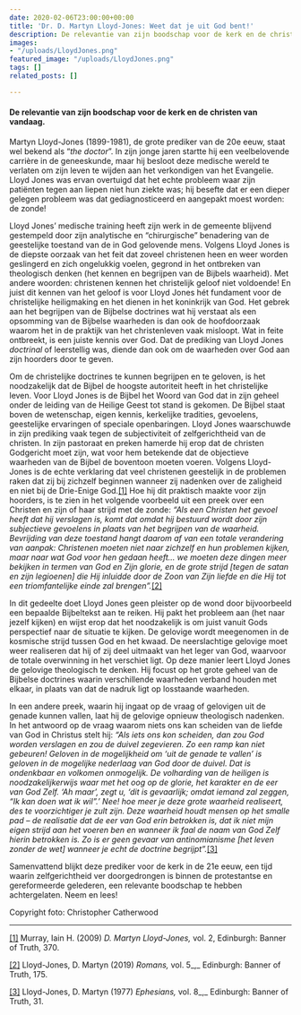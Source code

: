 ```yaml
---
date: 2020-02-06T23:00:00+00:00
title: 'Dr. D. Martyn Lloyd-Jones: Weet dat je uit God bent!'
description: De relevantie van zijn boodschap voor de kerk en de christen van vandaag.
images:
- "/uploads/LloydJones.png"
featured_image: "/uploads/LloydJones.png"
tags: []
related_posts: []

---
```

#### De relevantie van zijn boodschap voor de kerk en de christen van vandaag.

Martyn Lloyd-Jones (1899-1981), de grote prediker van de 20e eeuw, staat wel bekend als “_the doctor_”. In zijn jonge jaren startte hij een veelbelovende carrière in de geneeskunde, maar hij besloot deze medische wereld te verlaten om zijn leven te wijden aan het verkondigen van het Evangelie. Lloyd Jones was ervan overtuigd dat het echte probleem waar zijn patiënten tegen aan liepen niet hun ziekte was; hij besefte dat er een dieper gelegen probleem was dat gediagnosticeerd en aangepakt moest worden: de zonde!

Lloyd Jones’ medische training heeft zijn werk in de gemeente blijvend gestempeld door zijn analytische en “chirurgische” benadering van de geestelijke toestand van de in God gelovende mens. Volgens Lloyd Jones is de diepste oorzaak van het feit dat zoveel christenen heen en weer worden geslingerd en zich ongelukkig voelen, gegrond in het ontbreken van theologisch denken (het kennen en begrijpen van de Bijbels waarheid). Met andere woorden: christenen kennen het christelijk geloof niet voldoende! En juist dit kennen van het geloof is voor Lloyd Jones hét fundament voor de christelijke heiligmaking en het dienen in het koninkrijk van God. Het gebrek aan het begrijpen van de Bijbelse doctrines wat hij verstaat als een opsomming van de Bijbelse waarheden is dan ook de hoofdoorzaak waarom het in de praktijk van het christenleven vaak misloopt. Wat in feite ontbreekt, is een juiste kennis over God. Dat de prediking van Lloyd Jones _doctrinal_ of leerstellig was, diende dan ook om de waarheden over God aan zijn hoorders door te geven.

Om de christelijke doctrines te kunnen begrijpen en te geloven, is het noodzakelijk dat de Bijbel de hoogste autoriteit heeft in het christelijke leven. Voor Lloyd Jones is de Bijbel het Woord van God dat in zijn geheel onder de leiding van de Heilige Geest tot stand is gekomen. De Bijbel staat boven de wetenschap, eigen kennis, kerkelijke tradities, gevoelens, geestelijke ervaringen of speciale openbaringen. Lloyd Jones waarschuwde in zijn prediking vaak tegen de subjectiviteit of zelfgerichtheid van de christen. In zijn pastoraat en preken hamerde hij erop dat de christen Godgericht moet zijn, wat voor hem betekende dat de objectieve waarheden van de Bijbel de boventoon moeten voeren. Volgens Lloyd-Jones is de echte verklaring dat veel christenen geestelijk in de problemen raken dat zij bij zichzelf beginnen wanneer zij nadenken over de zaligheid en niet bij de Drie-Enige God.[\[1\]](#_ftn1) Hoe hij dit praktisch maakte voor zijn hoorders, is te zien in het volgende voorbeeld uit een preek over een Christen en zijn of haar strijd met de zonde: _“Als een Christen het gevoel heeft dat hij verslagen is, komt dat omdat hij bestuurd wordt door zijn subjectieve gevoelens in plaats van het begrijpen van de waarheid. Bevrijding van deze toestand hangt daarom af van een totale verandering van aanpak: Christenen moeten niet naar zichzelf en hun problemen kijken, maar naar wat God voor hen gedaan heeft… we moeten deze dingen meer bekijken in termen van God en Zijn glorie, en de grote strijd \[tegen de satan en zijn legioenen\] die Hij inluidde door de Zoon van Zijn liefde en die Hij tot een triomfantelijke einde zal brengen”._[\[2\]](#_ftn2)

In dit gedeelte doet Lloyd Jones geen pleister op de wond door bijvoorbeeld een bepaalde Bijbeltekst aan te reiken. Hij pakt het probleem aan (het naar jezelf kijken) en wijst erop dat het noodzakelijk is om juist vanuit Gods perspectief naar de situatie te kijken. De gelovige wordt meegenomen in de kosmische strijd tussen God en het kwaad. De neerslachtige gelovige moet weer realiseren dat hij of zij deel uitmaakt van het leger van God, waarvoor de totale overwinning in het verschiet ligt. Op deze manier leert Lloyd Jones de gelovige theologisch te denken. Hij focust op het grote geheel van de Bijbelse doctrines waarin verschillende waarheden verband houden met elkaar, in plaats van dat de nadruk ligt op losstaande waarheden.

In een andere preek, waarin hij ingaat op de vraag of gelovigen uit de genade kunnen vallen, laat hij de gelovige opnieuw theologisch nadenken. In het antwoord op de vraag waarom niets ons kan scheiden van de liefde van God in Christus stelt hij: _“Als iets ons kon scheiden, dan zou God worden verslagen en zou de duivel zegevieren. Zo een ramp kan niet gebeuren! Geloven in de mogelijkheid om ‘uit de genade te vallen’ is geloven in de mogelijke nederlaag van God door de duivel. Dat is ondenkbaar en volkomen onmogelijk. De volharding van de heiligen is noodzakelijkerwijs waar met het oog op de glorie, het karakter en de eer van God Zelf. ‘Ah maar’, zegt u, ‘dit is gevaarlijk; omdat iemand zal zeggen, “Ik kan doen wat ik wil”.’ Nee! hoe meer je deze grote waarheid realiseert, des te voorzichtiger je zult zijn. Deze waarheid houdt mensen op het smalle pad – de realisatie dat de eer van God erin betrokken is, dat ik niet mijn eigen strijd aan het voeren ben en wanneer ik faal de naam van God Zelf hierin betrokken is. Zo is er geen gevaar van antinomianisme \[het leven zonder de wet\] wanneer je echt de doctrine begrijpt”._[\[3\]](#_ftn3)

Samenvattend blijkt deze prediker voor de kerk in de 21e eeuw, een tijd waarin zelfgerichtheid ver doorgedrongen is binnen de protestantse en gereformeerde gelederen, een relevante boodschap te hebben achtergelaten. Neem en lees!

Copyright foto: Christopher Catherwood

***

[\[1\]](#_ftnref1) Murray, Iain H. (2009) _D. Martyn Lloyd-Jones,_ vol. 2, Edinburgh: Banner of Truth, 370.

[\[2\]](#_ftnref2) Lloyd-Jones, D. Martyn (2019) _Romans,_ vol. 5_,_ Edinburgh: Banner of Truth, 175.

[\[3\]](#_ftnref3) Lloyd-Jones, D. Martyn (1977) _Ephesians,_ vol. 8_,_ Edinburgh: Banner of Truth, 31.